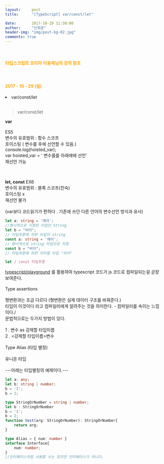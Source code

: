 ```yaml
---
layout:     post
title:      "[TypeScript] var/const/let"

date:       2017-10-29 11:50:00
author:     "신희준"
header-img: "img/post-bg-02.jpg"
comments: true
---
```


<meta name="description" content="Spring스프링 애너테이션 Annotation정리 @Autowired,@Qualifier,@Resource,@Component,@PostConstruct,@Aspect
,@AOP,@POINTCUT,@AROUND,@ADVICE,@RequestMapping,@REPOSITORY,@SERVICE,@COMPONENT
">
<br>
<H4 style ="font-weight:bold; color:orange;"> 타입스크립트 코리아 이웅재님의 강의 참조</H4>
<br>
<H4 style ="font-weight:bold; color : orange">2017 - 10 - 29 (일)</H4>
<li>var/const/let</li>

<br>

>var/const/let

<p style="font-size:14px;">
<b style="font-color:red">var</b>
<br><br>
ES5
<br>
변수의 유효범위 : 함수 스코프
<br>
호이스팅 ( 변수를 후에 선언할 수 있음.)
<br>
console.log(hoisted_var);
<br>
var hoisted_var = ' 변수를를 아래에에 선언'
<br>
재선언 가능
<br><br><br>


<b style="font-color:red">let, const</b>
EX6
<br>
변수의 유효범위 : 블록 스코프(친숙)
<br>
호이스팅 x
<br>
재선언 불가
<br><br>
(var보다 코드읽기가 편하다 . 기존에 쓰던 다른 언어의 변수선언 방식과 유사)
</p>


~~~typescript
let a: string = '에이';
//명시적으로 지정된 타입인 String
let b = "비이";
// 타입추론에 의한 타입이 string
const a: string = '에이';
// 명시적으로 string 타입으로 지정
const b = "비이";
// 타입추론에 의한 리터럴 타입 "비이"

let / const 타입추론
~~~

<p style="font-size:14px">
<a href="https://www.typescriptlang.org/play/index.html">typescript/playground</a>
를 활용하여 typescript 코드가 js 코드로 컴파일되는걸 곧장 보여준다.
<br><br>
Type assertions
<br><br>
형변환과는 조금 다르다 (형변환은 실제 데이터 구조를 바꿔준다.)
<br>
타입이 이것이다 라고 컴파일러에게 알려주는 것을 의미한다. - 컴파일러를 속이는 느낌이다./
<br>
문법적으로는 두가지 방법이 있다.
<br><br>
1 . 변수 as 강제할 타입이름
<br>
2 . <강제할 타입이름>변수
<br><br>
Type Alias (타입 별칭)
<br><br>
유니온 타입
<br><br>
---아래는 타입별칭의 예제이다.---
</p>



~~~typescript
let a: any;
let b: string | number;
b = '1';
b = 2;

type StringOrNumber = string | number;
let b : StringOrNumber
b = '1';
b = 2;
function test(arg: StringOrNumber): StringOrNumber{
    return arg;
}

type Alias = { num: number }
interface Interface{
    num: number;
}
//인터페이스처럼 사용할 수는 있지만 인터페이스가 아니다.
~~~
